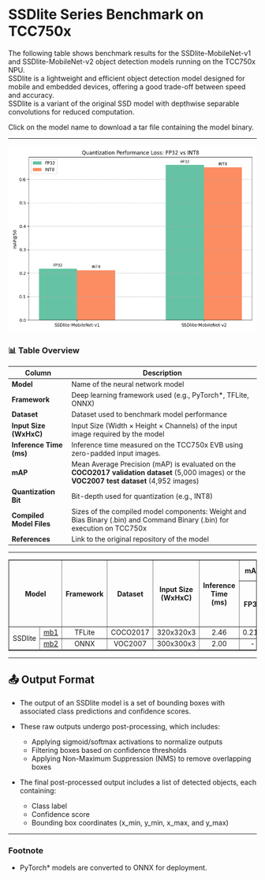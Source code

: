 # SSDlite Series Benchmark on TCC750x

The following table shows benchmark results for the SSDlite-MobileNet-v1 and SSDlite-MobileNet-v2 object detection models running on the TCC750x NPU.  
SSDlite is a lightweight and efficient object detection model designed for mobile and embedded devices, offering a good trade-off between speed and accuracy.  
SSDlite is a variant of the original SSD model with depthwise separable convolutions for reduced computation.

Click on the model name to download a tar file containing the model binary.

---

![SSDlite Model Performance](../../_docs/image/ssdlite_performance.png)

### 📊 Table Overview

| Column                    | Description                                                                 |
|--------------------------|-----------------------------------------------------------------------------|
| **Model**                | Name of the neural network model     |
| **Framework**            | Deep learning framework used (e.g., PyTorch\*, TFLite, ONNX)                   |
| **Dataset**              | Dataset used to benchmark model performance                                      |
| **Input Size (WxHxC)**   | Input Size (Width × Height × Channels) of the input image required by the model                            |
| **Inference Time (ms)**  | Inference time measured on the TCC750x EVB using zero-padded input images.                               |
| **mAP**             | Mean Average Precision (mAP) is evaluated on the **COCO2017 validation dataset** (5,000 images) or the **VOC2007 test dataset** (4,952 images)                    |
| **Quantization Bit**     | Bit-depth used for quantization (e.g., INT8)                                |
| **Compiled Model Files**   | Sizes of the compiled model components: Weight and Bias Binary (.bin) and Command Binary (.bin) for execution on TCC750x                    |
| **References**           | Link to the original repository of the model                         |

---

<table border="1" cellspacing="0" cellpadding="5">
    <thead>
        <tr>
            <th align="center" rowspan="2" colspan="2">Model</th>
            <th rowspan="2">Framework</th>
            <th rowspan="2">Dataset</th>
            <th rowspan="2">Input Size (WxHxC)</th>
            <th rowspan="2">Inference Time (ms)</th>
            <th colspan="2">mAP@50:95</th>
            <th th align="center" colspan="2">mAP@50</th>
            <th rowspan="2">Quantization Bit</th>
            <th colspan="2">Compiled Model Files</th>
            <th rowspan="2">References</th>
        </tr>
        <tr>
            <th>FP32</th>
            <th>INT8</th>
            <th>FP32</th>
            <th>INT8</th>
            <th>Weight and Bias Binary (MB)</th>
            <th>Command Binary (KB)</th>
        </tr>
    </thead>
    <tbody>
        <tr>
            <td align="center" rowspan="2" class="model">SSDlite</td> <!-- Model -->
            <td align="center" class="variant"><a href="./ssdlite_mobilenet_v1/">mb1</a></td>
            <td align="center">TFLite</td> <!-- Framework -->
            <td align="center">COCO2017</td> <!-- Detections/DataSet -->
            <td align="center">320x320x3</td> <!-- Input Size (WxHxC) -->
            <td align="center">2.46</td> <!-- Inference Time(msec): EVB -->
            <td align="center">0.219</td> <!-- Evaluation Result: FP32 -->
            <td align="center">0.212</td> <!-- Evaluation Result: INT8 -->
            <td align="center">0.376</td> <!-- Evaluation Result: FP32 IoU=0.50 -->
            <td align="center">0.367</td> <!-- Evaluation Result: INT8 IoU=0.50 -->
            <td align="center">INT8</td> <!-- Quantization Bit -->
            <td align="center">7.25</td>
            <td align="center">41</td>
            <td align="center"><a href="https://tfhub.dev/iree/lite-model/ssd_mobilenet_v1_100_320/fp32/nms/1">GitHub<a></td> <!-- References: Link -->
        </tr>
        <tr>
            <td align="center" class="variant"><a href="./ssdlite_mobilenet_v2/">mb2</a></td> <!-- Model -->
            <td align="center">ONNX</td> <!-- Framework -->
            <td align="center">VOC2007</td> <!-- Detections/DataSet -->
            <td align="center">300x300x3</td> <!-- Input Size (WxHxC) -->
            <td align="center">2.00</td> <!-- Inference Time(msec): EVB -->
            <td align="center">-</td> <!-- Evaluation Result: FP32 -->
            <td align="center">-</td> <!-- Evaluation Result: INT8 -->
            <td align="center">0.661</td> <!-- Evaluation Result: FP32 IoU=0.50 -->
            <td align="center">0.651</td> <!-- Evaluation Result: INT8 IoU=0.50 -->
            <td align="center">INT8</td> <!-- Quantization Bit -->
            <td align="center">4.04</td>
            <td align="center">54</td>
            <td align="center"><a href="https://github.com/openedges/pytorch-ssd">GitHub<a></td> <!-- References: Link -->
        </tr>
    </tbody>
</table>

---

## 📤 Output Format

- The output of an SSDlite model is a set of bounding boxes with associated class predictions and confidence scores.
- These raw outputs undergo post-processing, which includes:
  - Applying sigmoid/softmax activations to normalize outputs
  - Filtering boxes based on confidence thresholds
  - Applying Non-Maximum Suppression (NMS) to remove overlapping boxes

- The final post-processed output includes a list of detected objects, each containing:
  - Class label
  - Confidence score
  - Bounding box coordinates (x_min, y_min, x_max, and y_max)


- - -

### Footnote                
* PyTorch* models are converted to ONNX for deployment.

